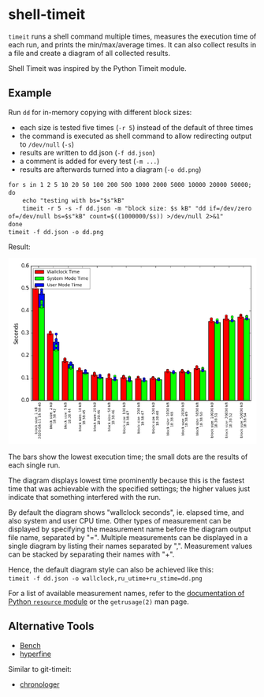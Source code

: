 # shell-timeit

`timeit` runs a shell command multiple times, measures the execution time of each run, and prints the min/max/average times.
It can also collect results in a file and create a diagram of all collected results.

Shell Timeit was inspired by the Python Timeit module.

## Example ##
Run `dd` for in-memory copying with different block sizes:
* each size is tested five times (`-r 5`) instead of the default of three times
* the command is executed as shell command to allow redirecting output to `/dev/null` (`-s`)
* results are written to dd.json (`-f dd.json`)
* a comment is added for every test (`-m ...`)
* results are afterwards turned into a diagram (`-o dd.png`)

```shell
for s in 1 2 5 10 20 50 100 200 500 1000 2000 5000 10000 20000 50000; do
    echo "testing with bs="$s"kB"
    timeit -r 5 -s -f dd.json -m "block size: $s kB" "dd if=/dev/zero of=/dev/null bs=$s"kB" count=$((1000000/$s)) >/dev/null 2>&1"
done
timeit -f dd.json -o dd.png
```

Result:

![dd.json diagram](dd.png)

The bars show the lowest execution time; the small dots are the results of each single run.

The diagram displays lowest time prominently because this is the fastest time that was achievable with the specified settings; the higher values just indicate that something interfered with the run.

By default the diagram shows "wallclock seconds", ie. elapsed time, and also system and user CPU time.
Other types of measurement can be displayed by specifying the measurement name before the diagram output file name, separated by "=".
Multiple measurements can be displayed in a single diagram by listing their names separated by ",".
Measurement values can be stacked by separating their names with "+".

Hence, the default diagram style can also be achieved like this:  
`timeit -f dd.json -o wallclock,ru_utime+ru_stime=dd.png`

For a list of available measurement names, refer to the [documentation of Python `resource` module](https://docs.python.org/2/library/resource.html#resource-usage) or the `getrusage(2)` man page.

## Alternative Tools
* [Bench](https://github.com/Gabriel439/bench)
* [hyperfine](https://github.com/sharkdp/hyperfine)

Similar to git-timeit:
* [chronologer](https://github.com/dandavison/chronologer)
